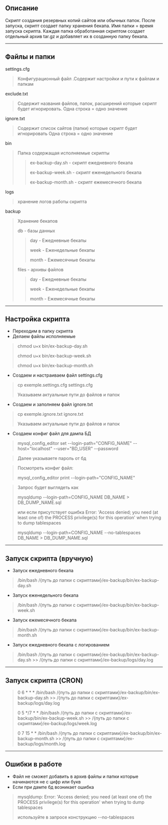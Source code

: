 ## Описание
Скрипт создания резервных копий сайтов или обычных папок. 
После запуска, скрипт создает папку хранения бекапа. Имя папки = время запуска скрипта.
Каждая папка обработанная скриптом создает отдельный архив tar.gz и добавляет их в созданную папку бекапа.

---

## Файлы и папки
settings.cfg
> Конфигурационный файл .Содержит настройки и пути к файлам и папкам

exclude.txt
> Содержит названия файлов, папок, расширений которые скрипт будет игнорировать.
> Одна строка = одно значение

ignore.txt
> Содержит список сайтов (папки) которые скрипт будет игнорировать
> Одна строка = одно значение

bin
> Папка содержащая исполняемые скрипты
>> ex-backup-day.sh - скрипт ежедневного бекапа
>>
>> ex-backup-week.sh - скрипт еженедельного бекапа
>>
>> ex-backup-month.sh - скрипт ежемесячного бекапа

logs
> хранение логов работы скрипта

backup
> Хранение бекапов
> 
> db - базы данных
>> day - Ежедневные бекапы
>>
>> week - Еженедельные бекапы
>>
>> month - Ежемесячные бекапы
> 
> files - архивы файлов
>> day - Ежедневные бекапы
>>
>> week - Еженедельные бекапы
>>
>> month - Ежемесячные бекапы

---

## Настройка скрипта
- Переходим в папку скрипта
- Делаем файлы исполняемые
> chmod u+x bin/ex-backup-day.sh
> 
> chmod u+x bin/ex-backup-week.sh
> 
> chmod u+x bin/ex-backup-month.sh
- Создаем и настраиваем файл settings.cfg
> cp exemple.settings.cfg settings.cfg
> 
> Указываем актуальные пути до файлов и папок

- Создаем и заполняем файл ignore.txt
> cp exemple.ignore.txt ignore.txt
>
> Указываем актуальные пути до файлов и папок

- Создаем конфиг файл для дампа БД
> mysql_config_editor set --login-path="CONFIG_NAME" --host="localhost" --user="BD_USER" --password

> Далее указываете пароль от бд

> Посмотреть конфиг файл:
>
> mysql_config_editor print --login-path="CONFIG_NAME"

> Запрос будет выглядеть как
>
> mysqldump --login-path=CONFIG_NAME DB_NAME > DB_DUMP_NAME.sql
> 
> или если присутствует ошибка Error: 'Access denied; you need (at least one of) the PROCESS privilege(s) for this operation' when trying to dump tablespaces
> 
> mysqldump --login-path=CONFIG_NAME --no-tablespaces DB_NAME > DB_DUMP_NAME.sql

---

## Запуск скрипта (вручную)
- Запуск ежедневного бекапа
> /bin/bash /{путь до папки с скриптами}/ex-backup/bin/ex-backup-day.sh

- Запуск еженедельного бекапа
> /bin/bash /{путь до папки с скриптами}/ex-backup/bin/ex-backup-week.sh

- Запуск ежемесячного бекапа
> /bin/bash /{путь до папки с скриптами}/ex-backup/bin/ex-backup-month.sh

- Запуск ежедневного бекапа с логированием
> /bin/bash /{путь до папки с скриптами}/ex-backup/bin/ex-backup-day.sh >> /{путь до папки с скриптами}/ex-backup/logs/day.log

---

## Запуск скрипта (CRON)
> 0 6 * * * /bin/bash /{путь до папки с скриптами}/ex-backup/bin/ex-backup-day.sh >> /{путь до папки с скриптами}/ex-backup/logs/day.log
>
> 0 5 */7 * * /bin/bash /{путь до папки с скриптами}/ex-backup/bin/ex-backup-week.sh >> /{путь до папки с скриптами}/ex-backup/logs/week.log
>
> 0 7 15 * * /bin/bash /{путь до папки с скриптами}/ex-backup/bin/ex-backup-month.sh >> /{путь до папки с скриптами}/ex-backup/logs/month.log
---

## Ошибки в работе
- Файл не сможет добавить в архив файлы и папки которые начинаются не с цифр или букв
- Если при дампе бд возникает ошибка 
> mysqldump: Error: 'Access denied; you need (at least one of) the PROCESS privilege(s) for this operation' when trying to dump tablespaces
>
>используйте в запросе конструкцию --no-tablespaces
